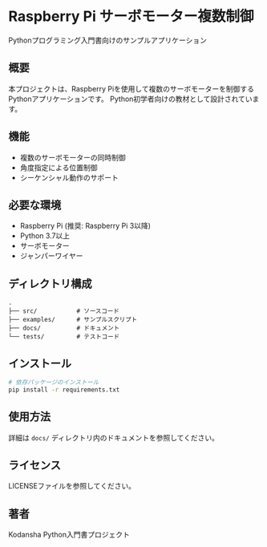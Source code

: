 # Raspberry Pi サーボモーター複数制御

Pythonプログラミング入門書向けのサンプルアプリケーション

## 概要

本プロジェクトは、Raspberry Piを使用して複数のサーボモーターを制御するPythonアプリケーションです。
Python初学者向けの教材として設計されています。

## 機能

- 複数のサーボモーターの同時制御
- 角度指定による位置制御
- シーケンシャル動作のサポート

## 必要な環境

- Raspberry Pi (推奨: Raspberry Pi 3以降)
- Python 3.7以上
- サーボモーター
- ジャンパーワイヤー

## ディレクトリ構成

```
.
├── src/           # ソースコード
├── examples/      # サンプルスクリプト
├── docs/          # ドキュメント
└── tests/         # テストコード
```

## インストール

```bash
# 依存パッケージのインストール
pip install -r requirements.txt
```

## 使用方法

詳細は `docs/` ディレクトリ内のドキュメントを参照してください。

## ライセンス

LICENSEファイルを参照してください。

## 著者

Kodansha Python入門書プロジェクト
